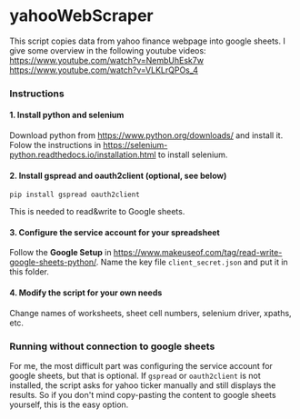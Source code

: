 # yahooWebScraper

This script copies data from yahoo finance webpage into google sheets.
I give some overview in the following youtube videos:
https://www.youtube.com/watch?v=NembUhEsk7w
https://www.youtube.com/watch?v=VLKLrQPOs_4

### Instructions

#### 1. Install python and selenium

Download python from https://www.python.org/downloads/ and install it.
Folow the instructions in https://selenium-python.readthedocs.io/installation.html to install selenium.

#### 2. Install gspread and oauth2client (optional, see below)

`pip install gspread oauth2client`

This is needed to read&write to Google sheets.

#### 3. Configure the service account for your spreadsheet

Follow the **Google Setup** in https://www.makeuseof.com/tag/read-write-google-sheets-python/.
Name the key file `client_secret.json` and put it in this folder.

#### 4. Modify the script for your own needs

Change names of worksheets, sheet cell numbers, selenium driver, xpaths, etc.  

### Running without connection to google sheets 

For me, the most difficult part was configuring the service account
for google sheets, but that is optional. If `gspread` or `oauth2client` is not installed,
the script asks for yahoo ticker manually and still displays the results.
So if you don't mind copy-pasting the content to google sheets yourself, this is the easy option.
